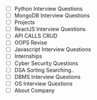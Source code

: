 




- [ ] Python Interview Questions
- [ ] MongoDB Interview Questions
- [ ] Projects
- [ ] ReactJS Interview Questions
- [ ] API CALLS CRUD
- [ ] OOPS Revise
- [ ] Javascript Interview Questions
- [ ] Internships
- [ ] Cyber Security Questions
- [ ] DSA Sorting Searching..
- [ ] DBMS Interview Questions
- [ ] OS Interview Questions
- [ ] About Company

